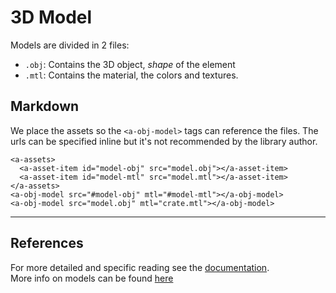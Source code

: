 # 3D Model

Models are divided in 2 files:
* `.obj`: Contains the 3D object, _shape_ of the element
* `.mtl`: Contains the material, the colors and textures.

## Markdown
We place the assets so the `<a-obj-model>` tags can reference the files. The urls can be specified inline but it's not recommended by the library author.

```
<a-assets>
  <a-asset-item id="model-obj" src="model.obj"></a-asset-item>
  <a-asset-item id="model-mtl" src="model.mtl"></a-asset-item>
</a-assets>
<a-obj-model src="#model-obj" mtl="#model-mtl"></a-obj-model>
<a-obj-model src="model.obj" mtl="crate.mtl"></a-obj-model>
```

---

## References
For more detailed and specific reading see the [documentation](https://aframe.io/docs/1.0.0/primitives/a-obj-model.html).<br />
More info on models can be found [here](https://aframe.io/docs/1.0.0/introduction/models.html)
